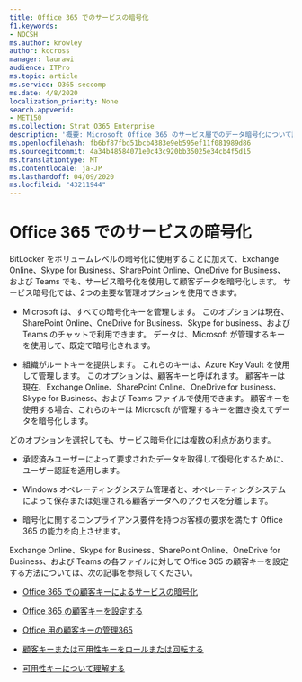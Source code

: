 ```yaml
---
title: Office 365 でのサービスの暗号化
f1.keywords:
- NOCSH
ms.author: krowley
author: kccross
manager: laurawi
audience: ITPro
ms.topic: article
ms.service: O365-seccomp
ms.date: 4/8/2020
localization_priority: None
search.appverid:
- MET150
ms.collection: Strat_O365_Enterprise
description: '概要: Microsoft Office 365 のサービス層でのデータ暗号化について説明します。'
ms.openlocfilehash: fb6bf87fbd51bcb4383e9eb595ef11f081989d86
ms.sourcegitcommit: 4a34b48584071e0c43c920bb35025e34cb4f5d15
ms.translationtype: MT
ms.contentlocale: ja-JP
ms.lasthandoff: 04/09/2020
ms.locfileid: "43211944"
---
```

# <a name="office-365-service-encryption"></a>Office 365 でのサービスの暗号化

BitLocker をボリュームレベルの暗号化に使用することに加えて、Exchange Online、Skype for Business、SharePoint Online、OneDrive for Business、および Teams でも、サービス暗号化を使用して顧客データを暗号化します。 サービス暗号化では、2つの主要な管理オプションを使用できます。

- Microsoft は、すべての暗号化キーを管理します。 このオプションは現在、SharePoint Online、OneDrive for Business、Skype for business、および Teams のチャットで利用できます。 データは、Microsoft が管理するキーを使用して、既定で暗号化されます。

- 組織がルートキーを提供します。 これらのキーは、Azure Key Vault を使用して管理します。 このオプションは、顧客キーと呼ばれます。 顧客キーは現在、Exchange Online、SharePoint Online、OneDrive for business、Skype for Business、および Teams ファイルで使用できます。 顧客キーを使用する場合、これらのキーは Microsoft が管理するキーを置き換えてデータを暗号化します。

どのオプションを選択しても、サービス暗号化には複数の利点があります。

- 承認済みユーザーによって要求されたデータを取得して復号化するために、ユーザー認証を適用します。

- Windows オペレーティングシステム管理者と、オペレーティングシステムによって保存または処理される顧客データへのアクセスを分離します。

- 暗号化に関するコンプライアンス要件を持つお客様の要求を満たす Office 365 の能力を向上させます。

Exchange Online、Skype for Business、SharePoint Online、OneDrive for Business、および Teams の各ファイルに対して Office 365 の顧客キーを設定する方法については、次の記事を参照してください。

- [Office 365 での顧客キーによるサービスの暗号化](customer-key-overview.md)

- [Office 365 の顧客キーを設定する](customer-key-set-up.md)

- [Office 用の顧客キーの管理365](customer-key-manage.md)

- [顧客キーまたは可用性キーをロールまたは回転する](customer-key-availability-key-roll.md)

- [可用性キーについて理解する](customer-key-availability-key-understand.md)
